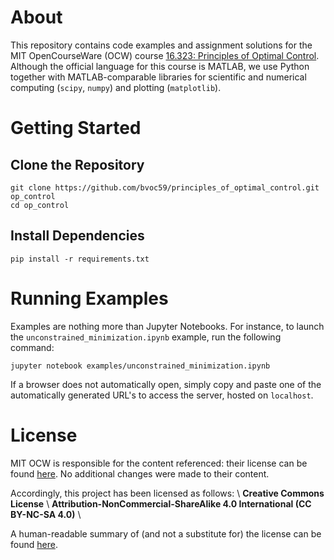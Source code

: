 # About 
This repository contains code examples and assignment  solutions for the MIT OpenCourseWare (OCW) course 
[16.323: Principles of Optimal Control](https://ocw.mit.edu/courses/16-323-principles-of-optimal-control-spring-2008/). Although the official language for this course is MATLAB, we use Python together with MATLAB-comparable libraries for scientific and numerical computing 
(`scipy`, `numpy`) and plotting (`matplotlib`). 
 
# Getting Started 

## Clone the Repository 

```
git clone https://github.com/bvoc59/principles_of_optimal_control.git op_control 
cd op_control 
```

## Install Dependencies 

```
pip install -r requirements.txt 
```

# Running Examples 
Examples are nothing more than Jupyter Notebooks. For instance, to launch the  `unconstrained_minimization.ipynb` example, run the following command: 

```
jupyter notebook examples/unconstrained_minimization.ipynb 
```

If a browser does not automatically open, simply copy and paste one of the automatically generated URL's to access the server, hosted on `localhost`. 

# License 
MIT OCW is responsible for the content referenced: their license can be found [here](https://ocw.mit.edu/pages/privacy-and-terms-of-use/#cc). No additional changes were made to their content. 

Accordingly, this project has been licensed as follows: \ 
**Creative Commons License** \ 
**Attribution-NonCommercial-ShareAlike 4.0 International (CC BY-NC-SA 4.0)** \ 

A human-readable summary of (and not a substitute for) the license can be found [here](https://creativecommons.org/licenses/by-nc-sa/4.0/legalcode). 




